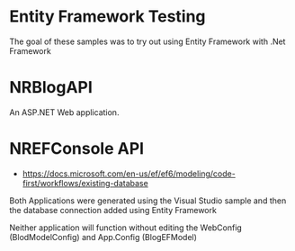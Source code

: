 # Entity Framework Testing

The goal of these samples was to try out using Entity Framework with .Net Framework

# NRBlogAPI
An ASP.NET Web application. 

# NREFConsole API
- https://docs.microsoft.com/en-us/ef/ef6/modeling/code-first/workflows/existing-database

Both Applications were generated using the Visual Studio sample and then the database connection added using Entity Framework

Neither application will function without editing the WebConfig (BlodModelConfig) and App.Config (BlogEFModel)
